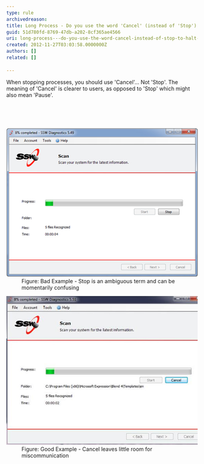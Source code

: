 ```yaml
---
type: rule
archivedreason: 
title: Long Process - Do you use the word 'Cancel' (instead of 'Stop') to halt processes?
guid: 51d780fd-8769-47db-a202-8cf365ae4566
uri: long-process---do-you-use-the-word-cancel-instead-of-stop-to-halt-processes
created: 2012-11-27T03:03:58.0000000Z
authors: []
related: []

---
```



<p>When stopping processes, you should use 'Cancel'... Not 'Stop'. The meaning of 'Cancel' is clearer to users, as opposed to 'Stop' which might also mean 'Pause'.</p>
<br><excerpt class='endintro'></excerpt><br>
​<dl class="badImage"><dt><img alt="Bad Image for Cancel" src="../../assets/cancel-long-process-bad.jpg" /></dt>
<dd>Figure: Bad Example - Stop is an ambiguous term and can be momentarily confusing</dd></dl>
<dl class="goodImage"><dt><img alt="Good Image for Cancel" src="../../assets/cancel-long-process-good.jpg" /></dt>
<dd>Figure: Good Example - Cancel leaves little room for miscommunication</dd></dl>



